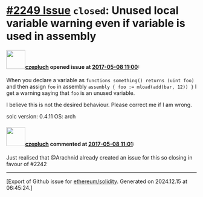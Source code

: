 # [\#2249 Issue](https://github.com/ethereum/solidity/issues/2249) `closed`: Unused local variable warning even if variable is used in assembly

#### <img src="https://avatars.githubusercontent.com/u/1026799?u=0f77004d583d4e1f0cc9964770d5f85508cd6bd7&v=4" width="50">[czepluch](https://github.com/czepluch) opened issue at [2017-05-08 11:00](https://github.com/ethereum/solidity/issues/2249):

 When you declare a variable as `functions something() returns (uint foo)` and then assign `foo` in assembly `assembly { foo := mload(add(bar, 12)) }` I get a warning saying that `foo` is an unused variable.

I believe this is not the desired behaviour. Please correct me if I am wrong.

solc version: 0.4.11
OS: arch


#### <img src="https://avatars.githubusercontent.com/u/1026799?u=0f77004d583d4e1f0cc9964770d5f85508cd6bd7&v=4" width="50">[czepluch](https://github.com/czepluch) commented at [2017-05-08 11:01](https://github.com/ethereum/solidity/issues/2249#issuecomment-299837462):

Just realised that @Arachnid already created an issue for this so closing in favour of #2242


-------------------------------------------------------------------------------



[Export of Github issue for [ethereum/solidity](https://github.com/ethereum/solidity). Generated on 2024.12.15 at 06:45:24.]
